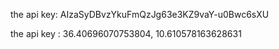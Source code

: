 the api key:
AIzaSyDBvzYkuFmQzJg63e3KZ9vaY-u0Bwc6sXU

the api key :
36.40696070753804, 10.610578163628631